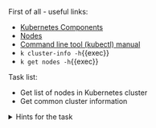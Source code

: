 First of all - useful links:
- [Kubernetes Components](https://kubernetes.io/docs/concepts/overview/components/)
- [Nodes](https://kubernetes.io/docs/concepts/architecture/nodes/)
- [Command line tool (kubectl) manual](https://kubernetes.io/docs/reference/kubectl/)
- `k cluster-info -h`{{exec}}
- `k get nodes -h`{{exec}}

Task list:
- Get list of nodes in Kubernetes cluster
- Get common cluster information

<details><summary>Hints for the task</summary>
<pre>
  $ k cluster-info
  $ k get nodes -o wide
  $ k get nodes -o yaml
  $ k describe node controlplane
</pre>
</details>
